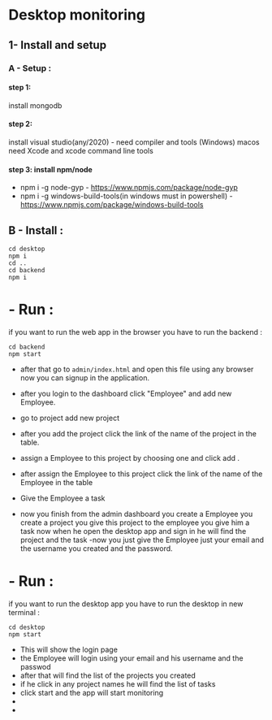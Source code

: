 # Desktop monitoring

## 1- Install and setup


### A  - Setup :
#### step 1:
 install mongodb
#### step 2: 
   install visual studio(any/2020) - need compiler and tools (Windows)
   macos need Xcode and xcode command line tools

#### step 3: install npm/node
 - npm i -g node-gyp - https://www.npmjs.com/package/node-gyp
 - npm i -g windows-build-tools(in windows must in powershell) - https://www.npmjs.com/package/windows-build-tools


## B  - Install  :
```
cd desktop
npm i
cd ..
cd backend
npm i
```


#  - Run  :

if you want to run the web app in the browser you have to run the backend :

```
cd backend
npm start
```
- after that go to ``admin/index.html`` and open this file using any browser 
now you can signup in the application.

- after you login to the dashboard  click "Employee" and add new Employee.
- go to project add new project
- after you add the project click the link of the name of the project in the table.
- assign a Employee to this project by choosing one and click add .
- after assign the  Employee to this project click the link of the name of the Employee in the table 
- Give the Employee  a task 
- now you finish from the admin dashboard you create a Employee you create a project you give this project to the employee  you give him a task now when he open the desktop app and sign in he will find the project and the task
-now you just give the Employee just your email and the username you created and the password.

#  - Run  :

if you want to run the desktop app  you have to run the desktop in new terminal :
```
cd desktop
npm start
```

- This will show the login page 
- the Employee will login using your email and his username and the passwod
- after that will find the list of the projects you created 
- if he click in any project names he will find the list of tasks 
- click start and the app will start monitoring 
- 
- 





